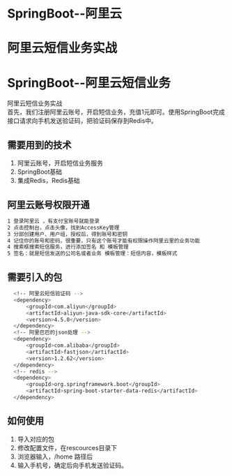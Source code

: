 # SpringBoot--阿里云
阿里云短信业务实战
=======
# SpringBoot--阿里云短信业务
阿里云短信业务实战 <br>
首先，我们注册阿里云账号，开启短信业务，充值1元即可。使用SpringBoot完成接口请求向手机发送验证码，把验证码保存到Redis中。

## 需要用到的技术

  1. 阿里云账号，开启短信业务服务 <br>
  2. SpringBoot基础 <br>
  3. 集成Redis，Redis基础 <br>

## 阿里云账号权限开通
``` bash
1 登录阿里云 ，有支付宝账号就能登录
2 点击控制台，点击头像，找到AccessKey管理
3 分部创建用户、用户组，授权后，得到账号和密钥
4 记住你的账号和密码，很重要，只有这个账号才能有权限操作阿里云里的业务功能
4 搜索框搜索短信服务，进行添加签名 和 模板管理
5 签名：就是短信发送的公司名或者业务 模板管理：短信内容，模板样式
```

## 需要引入的包
``` bash
  <!-- 阿里云短信验证码 -->
  <dependency>
      <groupId>com.aliyun</groupId>
      <artifactId>aliyun-java-sdk-core</artifactId>
      <version>4.5.0</version>
  </dependency>
  <!-- 阿里巴巴的json处理 -->
  <dependency>
      <groupId>com.alibaba</groupId>
      <artifactId>fastjson</artifactId>
      <version>1.2.62</version>
  </dependency>
  <!-- redis -->
  <dependency>
      <groupId>org.springframework.boot</groupId>
      <artifactId>spring-boot-starter-data-redis</artifactId>
  </dependency>
```

## 如何使用
1. 导入对应的包   <br>
2. 修改配置文件，在rescources目录下 <br>
3. 浏览器输入，/home 路径后  <br>
4. 输入手机号，确定后向手机发送验证码。

